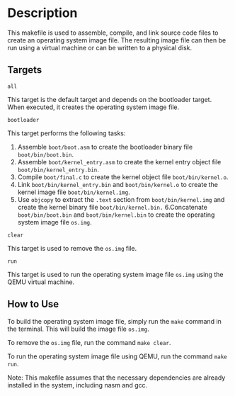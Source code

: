 # Description

This makefile is used to assemble, compile, and link source code files to create an operating system image file. The resulting image file can then be run using a virtual machine or can be written to a physical disk.

## Targets
`all`

This target is the default target and depends on the bootloader target. When executed, it creates the operating system image file.


`bootloader`

This target performs the following tasks:

1. Assemble `boot/boot.asm` to create the bootloader binary file `boot/bin/boot.bin`.
2. Assemble `boot/kernel_entry.asm` to create the kernel entry object file `boot/bin/kernel_entry.bin`.
3. Compile `boot/final.c` to create the kernel object file `boot/bin/kernel.o`.
4. Link `boot/bin/kernel_entry.bin` and `boot/bin/kernel.o` to create the kernel image file `boot/bin/kernel.img`.
5. Use `objcopy` to extract the `.text` section from `boot/bin/kernel.img` and create the kernel binary file `boot/bin/kernel.bin.`
6.Concatenate `boot/bin/boot.bin` and `boot/bin/kernel.bin` to create the operating system image file `os.img`.


`clear`

This target is used to remove the `os.img` file.


`run`

This target is used to run the operating system image file `os.img` using the QEMU virtual machine.


## How to Use

To build the operating system image file, simply run the `make` command in the terminal. This will build the image file `os.img`.

To remove the `os.img` file, run the command `make clear`.

To run the operating system image file using QEMU, run the command `make run`.

Note: This makefile assumes that the necessary dependencies are already installed in the system, including nasm and gcc.